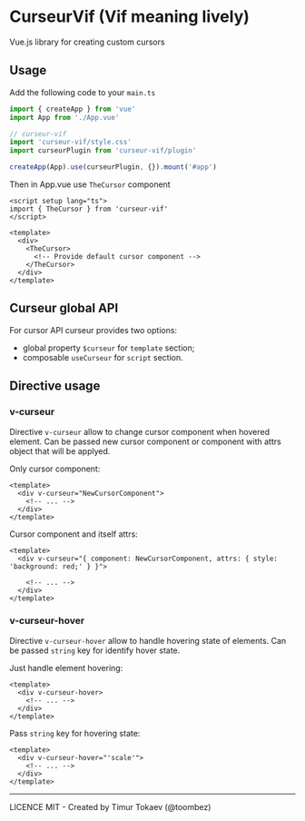 # CurseurVif (Vif meaning lively)

Vue.js library for creating custom cursors

## Usage

Add the following code to your `main.ts`

```ts
import { createApp } from 'vue'
import App from './App.vue'

// curseur-vif
import 'curseur-vif/style.css'
import curseurPlugin from 'curseur-vif/plugin'

createApp(App).use(curseurPlugin, {}).mount('#app')
```

Then in App.vue use `TheCursor` component

```vue
<script setup lang="ts">
import { TheCursor } from 'curseur-vif'
</script>

<template>
  <div>
    <TheCursor>
      <!-- Provide default cursor component -->
    </TheCursor>
  </div>
</template>
```

## Curseur global API

For cursor API curseur provides two options:

- global property `$curseur` for `template` section;
- composable `useCurseur` for `script` section.



## Directive usage

### v-curseur

Directive `v-curseur` allow to change cursor component when hovered element. Can be passed new cursor component or component with attrs object that will be applyed.

Only cursor component:

```vue
<template>
  <div v-curseur="NewCursorComponent">
    <!-- ... -->
  </div>
</template>
```

Cursor component and itself attrs:

```vue
<template>
  <div v-curseur="{ component: NewCursorComponent, attrs: { style: 'background: red;' } }">

    <!-- ... -->
  </div>
</template>
```

### v-curseur-hover

Directive `v-curseur-hover` allow to handle hovering state of elements. Can be passed `string` key for identify hover state.

Just handle element hovering:

```vue
<template>
  <div v-curseur-hover>
    <!-- ... -->
  </div>
</template>
```

Pass `string` key for hovering state:

```vue
<template>
  <div v-curseur-hover="'scale'">
    <!-- ... -->
  </div>
</template>
```

---

LICENCE MIT - Created by Timur Tokaev (@toombez)
